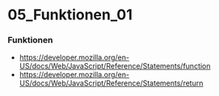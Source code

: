 # 05_Funktionen_01

### Funktionen
- https://developer.mozilla.org/en-US/docs/Web/JavaScript/Reference/Statements/function
- https://developer.mozilla.org/en-US/docs/Web/JavaScript/Reference/Statements/return
